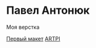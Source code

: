 # Павел Антонюк
Моя верстка

[Первый макет](https://antonyukpavel.github.io/src_1/)
[ARTPI](https://antonyukpavel.github.io/src_2/)

